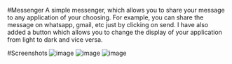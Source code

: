 #Messenger
A simple messenger, which allows you to share your message to any application of your choosing.
For example, you can share the message on whatsapp, gmail, etc just by clicking on send.
I have also added a button which allows you to change the display of your application from light to dark and vice versa.

#Screenshots
![image](https://github.com/De5ansh/messenger/assets/131659005/abc34c71-55c3-427f-8904-4e2c3b450107)
![image](https://github.com/De5ansh/messenger/assets/131659005/2eba77b5-efcf-4909-ab53-41389c382f32)
![image](https://github.com/De5ansh/messenger/assets/131659005/ffffa5f5-80a3-4076-9a6e-424dc9d5e2db)
